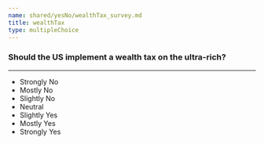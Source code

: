 ```yaml
---
name: shared/yesNo/wealthTax_survey.md
title: wealthTax
type: multipleChoice
---
```


### Should the US implement a wealth tax on the ultra-rich?

---

- Strongly No
- Mostly No
- Slightly No
- Neutral
- Slightly Yes
- Mostly Yes
- Strongly Yes

